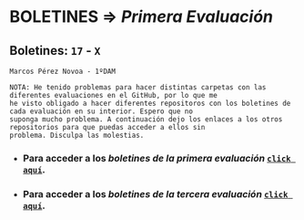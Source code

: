 # BOLETINES => _Primera Evaluación_
## Boletines: `17` - `X`

`Marcos Pérez Novoa - 1ºDAM`

```
NOTA: He tenido problemas para hacer distintas carpetas con las diferentes evaluaciones en el GitHub, por lo que me 
he visto obligado a hacer diferentes repositoros con los boletines de cada evaluación en su interior. Espero que no 
suponga mucho problema. A continuación dejo los enlaces a los otros repositorios para que puedas acceder a ellos sin 
problema. Disculpa las molestias.
```
- ### Para acceder a los *boletines de la primera evaluación* [`click aquí`](https://github.com/Endermaiter/BoletinesProgramacion1Evaluacion.git).
- ### Para acceder a los *boletines de la tercera evaluación* [`click aquí`](https://github.com/Endermaiter/BoletinesProgramacion3Evaluacion.git).
